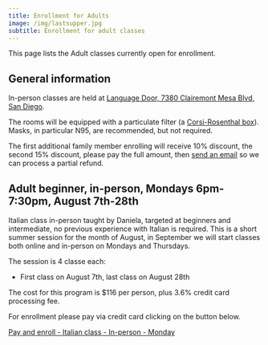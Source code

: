 ```yaml
---
title: Enrollment for Adults
image: /img/lastsupper.jpg
subtitle: Enrollment for adult classes
---
```


This page lists the Adult classes currently open for enrollment.

## General information

In-person classes are held at [Language Door, 7380 Clairemont Mesa Blvd, San Diego](https://goo.gl/maps/vCotwAoBbYNpx8vV9).

The rooms will be equipped with a particulate filter (a [Corsi-Rosenthal box](https://en.wikipedia.org/wiki/Corsi%E2%80%93Rosenthal_Box)). Masks, in particular N95, are recommended, but not required.

The first additional family member enrolling will receive 10% discount, the second 15% discount, please pay the full amount, then [send an email](https://www.italianschoolsd.com/contact/) so we can process a partial refund.

## Adult beginner, in-person, Mondays 6pm-7:30pm, August 7th-28th

Italian class in-person taught by Daniela, targeted at beginners and intermediate, no previous experience with Italian is required.
This is a short summer session for the month of August, in September we will start classes both online and in-person on Mondays and Thursdays.

The session is 4 classe each:

* First class on August 7th, last class on August 28th

The cost for this program is $116 per person, plus 3.6% credit card processing fee.

For enrollment please pay via credit card clicking on the button below.

<div class="tc">
<a href="https://link.waveapps.com/cc3pyj-hhn3e6" class="btn raise">Pay and enroll - Italian class - In-person - Monday</a>
</div>
